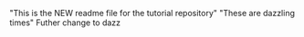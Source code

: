 "This is the NEW readme file for the tutorial repository"
"These are dazzling times"
Futher change to dazz

